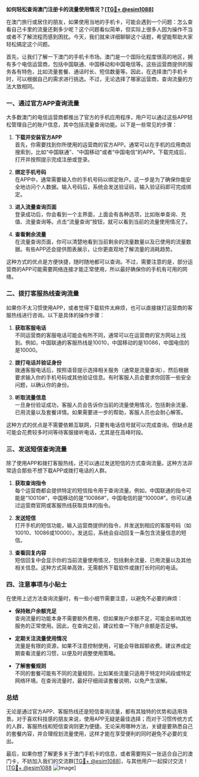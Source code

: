 **如何轻松查询澳门注册卡的流量使用情况？[[TG💪+ @esim1088](https://t.me/s/esim1088)]**

在澳门旅行或居住的朋友，如果使用当地的手机卡，可能会遇到一个问题：怎么查看自己卡里的流量还剩多少呢？这个问题看似简单，但实际上很多人因为操作不当或者不了解流程而感到困扰。今天，我们就来详细聊聊这个话题，希望能帮助大家轻松搞定这个问题。

首先，让我们了解一下澳门的手机卡市场。澳门是一个国际化程度很高的地区，拥有多个电信运营商，包括中国联通、中国移动和中国电信等。这些运营商提供的服务各有特色，比如流量套餐、通话时长、短信数量等。因此，在选择澳门手机卡时，可以根据自己的需求进行挑选。不过，无论选择了哪家运营商，查询流量的方法大致相同。

### **一、通过官方APP查询流量**

大多数澳门的电信运营商都推出了官方的手机应用程序，用户可以通过这些APP轻松管理自己的账户信息，其中包括流量查询功能。以下是一些常见的步骤：

1. **下载并安装官方APP**  
   首先，你需要找到你所使用的运营商的官方APP。通常可以在手机的应用商店搜索到，比如“中国联通”、“中国移动”或者“中国电信”的APP。下载完成后，打开并按照提示完成注册或登录。

2. **绑定手机号码**  
   在APP中，通常需要输入你的手机号码以绑定账户。这一步是为了确保你能安全地访问个人数据。输入号码后，系统会发送验证码，输入验证码即可完成绑定。

3. **进入流量查询页面**  
   登录成功后，你会看到一个主界面，上面会有各种选项，比如账单查询、充值、流量查询等。点击“流量查询”按钮，就可以看到当前的流量使用情况了。

4. **查看剩余流量**  
   在流量查询页面，你可以清楚地看到当前剩余的流量数量以及已使用的流量数据。有些APP还会提供图表展示，让你更直观地了解流量的消耗趋势。

这种方式的优点是方便快捷，随时随地都可以查询。不过，需要注意的是，部分运营商的APP可能需要网络连接才能正常使用，所以最好确保你的手机有可用的网络。

### **二、拨打客服热线查询流量**

如果你不太习惯使用APP，或者觉得下载软件太麻烦，也可以直接拨打运营商的客服热线进行咨询。以下是具体的操作步骤：

1. **获取客服电话**  
   不同运营商的客服电话可能会有所不同，通常可以在运营商的官方网站上找到。例如，中国联通的客服热线是10010，中国移动的是10086，中国电信的是10000。

2. **拨打电话并验证身份**  
   拨通客服电话后，按照语音提示选择相关服务（通常是流量查询），然后根据要求输入你的手机号码或其他验证信息。有时客服人员会要求你回答一些安全问题，以确认你的身份。

3. **听取流量信息**  
   一旦身份验证成功，客服人员会告诉你当前的流量使用情况，包括剩余流量、已用流量以及套餐详情。如果需要进一步的帮助，客服人员也会耐心解答。

这种方式的优点是不需要依赖互联网，只要有电话信号就可以完成查询。但缺点是可能会花费较多时间等待客服接听电话，尤其是在高峰时段。

### **三、发送短信查询流量**

除了使用APP和拨打客服热线，还可以通过发送短信的方式查询流量。这种方法非常适合那些不想下载APP或拨打电话的人群。

1. **获取查询指令**  
   每个运营商都会提供特定的短信指令用于查询流量。例如，中国联通的指令可能是“10010#”，中国移动的是“10086#”，中国电信的是“10000#”。你可以通过运营商官网或客服热线获取具体的指令。

2. **发送短信**  
   打开手机的短信功能，输入运营商提供的指令，并发送到相应的客服号码（如10010、10086或10000）。发送后，系统会自动回复一条包含流量信息的短信。

3. **查看回复内容**  
   短信回复中会显示你的当前流量使用情况，包括剩余流量、已用流量以及其他相关信息。这种方式简单高效，无需额外下载软件或拨打长时间的电话。

### **四、注意事项与小贴士**

在使用上述方法查询流量时，有一些小细节需要注意，以避免不必要的麻烦：

- **保持账户余额充足**  
  查询流量的功能本身不需要额外费用，但如果账户余额不足，可能会影响其他服务的正常使用。因此，在查询之前，建议检查一下账户余额是否足够。

- **定期关注流量使用情况**  
  流量是有限的资源，如果不注意控制使用，可能会导致超额收费。建议养成定期查看流量的习惯，以便及时调整使用策略。

- **了解套餐规则**  
  不同的套餐可能有不同的流量规则，比如某些流量只适用于特定时间段或特定网络环境。在查询流量时，最好仔细阅读套餐说明，以免产生误解。

### **总结**

无论是通过官方APP、客服热线还是短信查询流量，都有其独特的优势和适用场景。对于喜欢科技感的朋友来说，使用APP无疑是最佳选择；而对于习惯传统方式的人群，客服热线和短信查询则更为便捷。无论采用哪种方法，关键是要熟悉自己的套餐内容，并合理规划流量使用，这样才能在享受便利的同时避免不必要的支出。

最后，如果你想了解更多关于澳门手机卡的信息，或者需要购买一张适合自己的澳门卡，不妨加入我们的交流群[[TG💪+ @esim1088](https://t.me/s/esim1088)]，与其他用户一起探讨交流！[[TG💪+ @esim1088](https://t.me/s/esim1088) ![Image](https://i.postimg.cc/4NQfJmqS/Snipaste-2025-05-13-00-14-12.png)]
